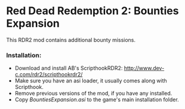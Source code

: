 # Red Dead Redemption 2: Bounties Expansion
This RDR2 mod contains additional bounty missions.

### Installation:
- Download and install AB's ScripthookRDR2: http://www.dev-c.com/rdr2/scripthookrdr2/
- Make sure you have an asi loader, it usually comes along with Scripthook.
- Remove previous versions of the mod, if you have any installed. 
- Copy *BountiesExpansion.asi* to the game's main installation folder.